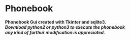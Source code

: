 # Phonebook
**Phonebook Gui created with Tkinter and sqlite3.**</br>
**_Download python2 or python3 to execute the phonebook_**</br>
**_any kind of furthur modification is appreciated._**
